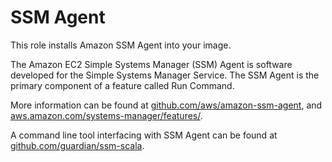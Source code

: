 SSM Agent
==========

This role installs Amazon SSM Agent into your image. 

The Amazon EC2 Simple Systems Manager (SSM) Agent is software developed for the Simple Systems Manager Service. The SSM Agent is the primary component of a feature called Run Command.

More information can be found at [github.com/aws/amazon-ssm-agent](https://github.com/aws/amazon-ssm-agent), and [aws.amazon.com/systems-manager/features/](https://aws.amazon.com/systems-manager/features/).

A command line tool interfacing with SSM Agent can be found at [github.com/guardian/ssm-scala](https://github.com/guardian/ssm-scala).

